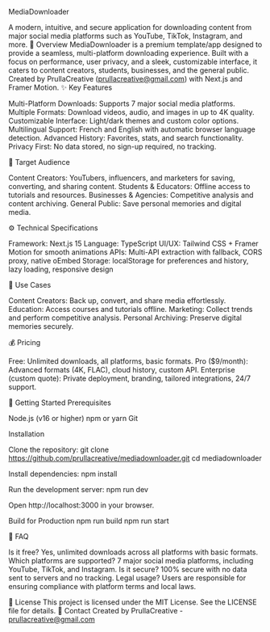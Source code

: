 MediaDownloader
 
A modern, intuitive, and secure application for downloading content from major social media platforms such as YouTube, TikTok, Instagram, and more.
📖 Overview
MediaDownloader is a premium template/app designed to provide a seamless, multi-platform downloading experience. Built with a focus on performance, user privacy, and a sleek, customizable interface, it caters to content creators, students, businesses, and the general public.
Created by PrullaCreative (prullacreative@gmail.com) with Next.js and Framer Motion.
✨ Key Features

Multi-Platform Downloads: Supports 7 major social media platforms.
Multiple Formats: Download videos, audio, and images in up to 4K quality.
Customizable Interface: Light/dark themes and custom color options.
Multilingual Support: French and English with automatic browser language detection.
Advanced History: Favorites, stats, and search functionality.
Privacy First: No data stored, no sign-up required, no tracking.

🎯 Target Audience

Content Creators: YouTubers, influencers, and marketers for saving, converting, and sharing content.
Students & Educators: Offline access to tutorials and resources.
Businesses & Agencies: Competitive analysis and content archiving.
General Public: Save personal memories and digital media.

⚙️ Technical Specifications

Framework: Next.js 15
Language: TypeScript
UI/UX: Tailwind CSS + Framer Motion for smooth animations
APIs: Multi-API extraction with fallback, CORS proxy, native oEmbed
Storage: localStorage for preferences and history, lazy loading, responsive design

📌 Use Cases

Content Creators: Back up, convert, and share media effortlessly.
Education: Access courses and tutorials offline.
Marketing: Collect trends and perform competitive analysis.
Personal Archiving: Preserve digital memories securely.

💰 Pricing

Free: Unlimited downloads, all platforms, basic formats.
Pro ($9/month): Advanced formats (4K, FLAC), cloud history, custom API.
Enterprise (custom quote): Private deployment, branding, tailored integrations, 24/7 support.

🚀 Getting Started
Prerequisites

Node.js (v16 or higher)
npm or yarn
Git

Installation

Clone the repository:
git clone https://github.com/prullacreative/mediadownloader.git
cd mediadownloader


Install dependencies:
npm install


Run the development server:
npm run dev


Open http://localhost:3000 in your browser.


Build for Production
npm run build
npm run start

🙋 FAQ

Is it free? Yes, unlimited downloads across all platforms with basic formats.
Which platforms are supported? 7 major social media platforms, including YouTube, TikTok, and Instagram.
Is it secure? 100% secure with no data sent to servers and no tracking.
Legal usage? Users are responsible for ensuring compliance with platform terms and local laws.

📄 License
This project is licensed under the MIT License. See the LICENSE file for details.
📧 Contact
Created by PrullaCreative - prullacreative@gmail.com
